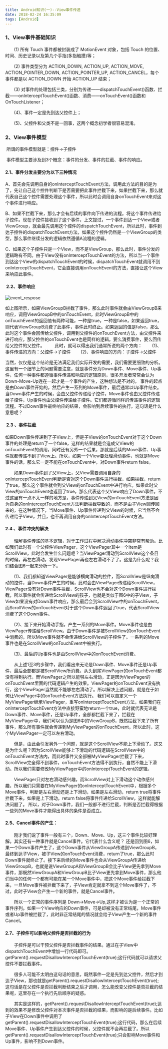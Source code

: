 ```yaml
---
title: Android知识(一)--View事件传递
date: 2018-02-24 16:35:09
tags: [Android]
---
```


### 1、View事件基础知识

　　(1) 所有 Touch 事件都被封装成了 MotionEvent 对象，包括 Touch 的位置、时间、历史记录以及第几个手指(多指触摸)等；

　　(2) 事件类型分为 ACTION_DOWN, ACTION_UP, ACTION_MOVE, ACTION_POINTER_DOWN, ACTION_POINTER_UP, ACTION_CANCEL，每个事件都是以 ACTION_DOWN 开始 ACTION_UP 结束；

　　(3) 对事件的处理包括三类，分别为传递——dispatchTouchEvent()函数、拦截——onInterceptTouchEvent()函数、消费——onTouchEvent()函数和 OnTouchListener；

　　(4)、事件一定是先到达父控件上；

　　(5)、父控件和父类不是一回事，这两个概念初学者很容易混淆。

### 2、View事件模型

​	所谓的事件模型就是：控件→子控件

​	事件模型主要涉及到3个概念：事件的分发、事件的拦截、事件的响应。

#### ​	2.1、事件分发主要分为以下三种情况

​		A、首先会先调用自身的onInterceptTouchEvent方法，调用此方法的目的是为了，先让自己这个控件判断下是否需要把此事件拦截下来，如果拦截下来，那么就代表自己这个控件需要处理这个事件，所以此时会调用自身onTouchEvent来对这个事件进行响应。

​		B、如果不拦截下来，那么才会有后续的事件向下传递的流程。将这个事件传递给子控件。现在子控件接收到了这个事件，上文提过，一个事件到达一个View或者ViewGroup，就会最先调用这个控件的dispatchTouchEvent，所以此时，事件到达子控件的dispatchTouchEvent方法，如果这个控件仍然是一个ViewGroup的类型，那么事件继续分发的逻辑依然遵循A流程的逻辑。

​		C、如果这个子控件只是一个View，而不是ViewGroup，那么此时，事件分发的逻辑略有不同。由于View没有onInterceptTouchEvent的方法，所以当一个事件到达这个View的dispatchTouchEvent的时候，dispatchTouchEvent就调用不到onInterceptTouchEvent，它会直接调用onTouchEvent的方法，直接让这个View来响应此事件。

#### ​	2.2、事件响应

![event_respose](Android知识-View事件传递/event_respose.jpg)

​        如上图所示，如果ViewGroupB拦截了事件，那么此时事件就会由ViewGroupB来响应，调用ViewGroupB中的onTouchEvent，此时ViewGroupB中的onTouchEvent的返回值有两种可能，一种是true，一种是false，如果返回true，则代表ViewGroupB消费了此事件，事件此时终止。如果返回的值是false，那么此时这个事件会回传给父控件，调用到父控件的onTouchEvent方法，由父控件来进行响应，那父控件的onTouchEvent也是同样的逻辑。要么消费事件，要么回传给父控件的父控件。
　　此时，就可以得出我们通常所说的两个方向：
　　(1)、事件传递的方向：父控件→子控件
　　(2)、事件响应的方向：子控件→父控件	

​	当然，仅仅是这个结论是无法满足我们实际开发的需要，我们需要更细致的分析。这里有一个细节上的问题需要注意，就是事件分为Down事件、Move事件、Up事件，任何一种事件都遵循事件传递和响应的逻辑原则，很多开发者常常会认为Down-Move-Up连在一起才是一个事件的产生，这种想法是不对的。
事件的起点是由Down事件开始的，然后产生一系列的Move事件，最后通常以Up事件结束。当Down事件产生的时候，会由父控件传递给子控件，Move事件也由父控件传递给子控件，Up事件也由父控件传递给子控件。它们都遵循同样的传递事件的逻辑流程。不过Down事件最终响应的结果，会影响到后续事件的执行。这句话是什么意思呢？

#### ​	2.3 、事件拦截

​	如果Down事件传递到了子View上，但是子View的onTouchEvent对于这个Down事件的处理是return了一个false，这样的结果就是会造成父View的onTouchEvent的调用，同时还有另外一个后果，那就是后续的Move事件、Up事件就都传递不到子View上。所以，如果一个View要处理滑动事件，也就是Move事件的话，那么它一定不能在onTouchEvent中，对Down事件return false。

　　如果Down事件到了父View上，父View需要调用自身的onInterceptTouchEvent判断是否对这个Down事件进行拦截，如果拦截，return了true，那么这个事件就会到父View的onTouchEvent中进行响应。如果此时父View的onTouchEvent也返回了true，那么代表这个父View响应了Down事件。不过这里有一点不太一样的地方是，事件传递到父View的onTouchEvent方法是因为自身的onInterceptTouchEvent方法判断拦截导致的，而不是由子View回传回来的，在这种情况下，当Move事件、Up事件传递到父View的时候，它当然不会传递给子View，并且，也不再调用自身的onInterceptTouchEvent方法。

#### 	2.4 、事件冲突的解决

　　理解事件传递的基本逻辑，对于工作过程中解决滑动事件冲突非常有帮助。比如我们此时有一个父控件ViewPager，这个ViewPager其中一个Item是ScrollView，此时会发生什么问题呢？当ViewPager滑动到ScrollView这个条目的时候，再左右滑动，发现ViewPager再也左右滑动不了了。这是为什么呢？我们结合图6一起来分析一下。


　　(1)、我们都知道ViewPager是能够横向滑动的控件，而ScrollView是纵向滑动的控件，当Down事件产生的时候，此时会由ViewPager传递给ScrollView，ViewPager没有对Down事件拦截，ScrollView也不会对这个Down事件进行拦截，所以事件就会传递给ScrollView的孩子，也就是类似于图6中的子View，子View如果没有对Down事件响应，那么最后会到ScrollView中的onTouchEvent，而ScrollView的onTouchEvent对于这个Down事件返回了true，代表ScrollView消费了这个Down事件。


　　(2)、接下来开始滑动手指，产生一系列的Move事件。Move事件也是由ViewPager传递给ScrollView。由于Down事件是被ScrollView的onTouchEvent中消费的，所以Move事件就不会传递给ScrollView的子控件了。一系列的Move事件也是在ScrollView的onTouchEvent中被执行。


　　(3)、最后的Up事件也是由ScrollView中的onTouchEvent消费。


　　从上述1至3的步骤中，我们看出来无论是Down事件、Move事件还是Up事件，最后全部都是被ScrollView所消费。从头到尾ViewPager的onTouchEvent都没有得到执行。而ViewPager之所以能够左右滑动，正是因为ViewPager的onTouchEvent里面的代码逻辑产生的效果。ViewPager的onTouchEvent没有执行，这个ViewPager当然就不能够左右滑动了。所以解决上述问题，就是在于如何让ViewPager中的onTouchEvent方法执行。
我们可以自定义一个MyViewPager继承ViewPager，重写onInterceptTouchEvent方法，如果我们在onInterceptTouchEvent方法中直接野蛮地return一个true，此时就代表无论是Down事件、Move事件，还是Up事件，全部都拦截下来了，拦截在MyViewPager中，我们可以认为是图6中的ViewGroupB，既然拦截下来了所有事件，那么所有事件就会传递到MyViewPager的onTouchEvent，所以此时，这个MyViewPager一定可以左右滑动。

　　但是，由此会引发另外一个问题，就是这个ScrollView不能上下滑动了。这又是为什么呢？因为ScrollView能够上下滑动的代码逻辑在ScrollView中的onTouchEvent方法内，而此时事件又全部被MyViewPager拦截了下来，ScrollView完全得不到事件，onTouchEvent方法得不到执行，自然不能上下滑动。所以我们需要修改MyViewPager中的onInterceptTouchEvent的逻辑。


　　ViewPager只对左右滑动感兴趣，而ScrollView对上下滑动这个动作感兴趣，所以我们只需要在MyViewPager的onInterceptTouchEvent中，根据多个Move事件，判断是左右滑动还是上下滑动，如果是左右滑动，return true将事件拦截下来，如果是上下滑动，return false将事件传递给ScrollView，这样就能解决问题了。
所以，对于Down事件，我们一般都不进行拦截，判断是否拦截得根据一些列的Move事件才能得出具体的条件是否成立。

#### 	2.5、Cancel事件的产生：

　　刚才我们说了事件一般有三个，Down、Move、Up，这三个事件比较好理解。其实还有一种事件就是Cancel事件。它代表什么含义呢？
还是回到图6，如果一个Down事件产生了，这个Down事件从ViewGroupA传递到ViewGroupB，最终到达子View，被子View的onTouchEvent消费，return了true，那么此时Down事件就终止了。接下来后续的Move事件也会从ViewGroupA传递给ViewGroupB，也就是说ViewGroupA和ViewGroupB会比子View更先拿到Move事件，那既然ViewGroupA和ViewGroupB比子View更先拿到Move事件，那么他们当中的任何一个都有可能在某一个Move事件中，把这个Move事件给拦截下来，一旦Move事件被拦截下来了，子View肯定就拿不到这个Move事件了，不过，此时子View会产生一个新的事件，就是Cancel事件。


　　所以一个正常的事件序列是 Down→Move→Up,这样才被认为是一个正常的事件序列。如果一个View响应的Down事件，可是却被没有正常结尾，Move事件或者Up事件被拦截了，此时非正常结尾的情况就会给子View产生一个新的事件Cancel。

#### 	2.7、子控件可以影响父控件是否拦截的行为

　　子控件是可以干预父控件是否拦截事件的结果。通过在子View中dispatchTouchEvent中增加一行代码即可。getParent().requestDisallowInterceptTouchEvent(true);这行代码就可以请求父控件不要拦截事件。


　　很多人可能不太明白这句话的意思，既然事件一定是先到达父控件，然后才到达子View，那也就是getParent().requestDisallowInterceptTouchEvent(true);这句话是在父控件是否拦截判断结束之后才调用，怎么能改变父控件是否拦截的结果呢，这里存在一个执行先后顺序的疑惑。
　　

　　其实是这样的，getParent().requestDisallowInterceptTouchEvent(true);达到的效果不是修改父控件对本次事件是否拦截的结果，而影响的是后续事件。比如子View在Down事件中调用了getParent().requestDisallowInterceptTouchEvent(true);这行代码，那么在后续Move事件、Up事件产生到达父控件的时候，父控件就不会再拦截了。所以getParent().requestDisallowInterceptTouchEvent(true);只会影响Move事件和Up事件，影响不到Down事件。